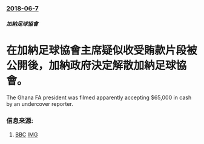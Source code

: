 ### [2018-06-7](/news/2018/06/7/index.md)

##### 加納足球協會
# 在加納足球協會主席疑似收受賄款片段被公開後，加納政府決定解散加納足球協會。 

The Ghana FA president was filmed apparently accepting $65,000 in cash by an undercover reporter.


### 信息来源:

1. [BBC](https://www.bbc.co.uk/news/world-africa-44406535) [IMG](https://ichef.bbci.co.uk/images/ic/1024x576/p069dcvt.jpg)

